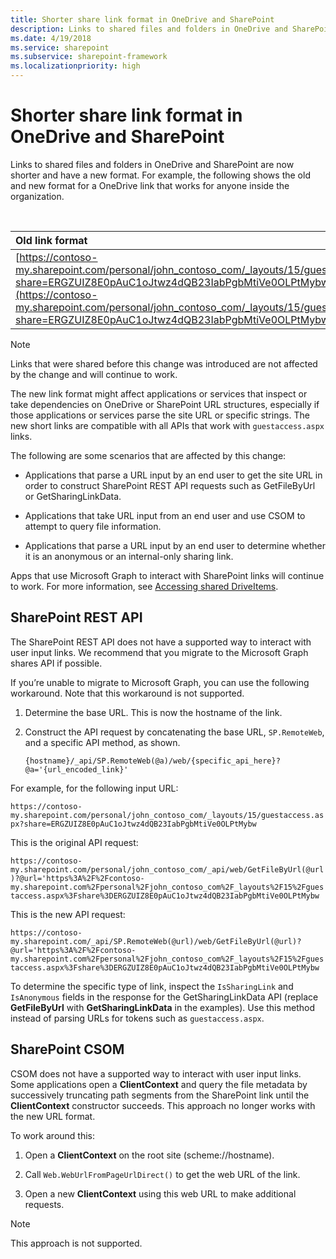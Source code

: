 ```yaml
---
title: Shorter share link format in OneDrive and SharePoint
description: Links to shared files and folders in OneDrive and SharePoint are now shorter and have a new format. 
ms.date: 4/19/2018
ms.service: sharepoint
ms.subservice: sharepoint-framework
ms.localizationpriority: high
---
```


# Shorter share link format in OneDrive and SharePoint

Links to shared files and folders in OneDrive and SharePoint are now shorter and have a new format. For example, the following shows the old and new format for a OneDrive link that works for anyone inside the organization.

<br/>

|Old link format|New link format|
|:--------------|:--------------|
|[https://contoso-my.sharepoint.com/personal/john_contoso_com/_layouts/15/guestaccess.aspx?share=ERGZUIZ8E0pAuC1oJtwz4dQB23IabPgbMtiVe0OLPtMybw](https://contoso-my.sharepoint.com/personal/john_contoso_com/_layouts/15/guestaccess.aspx?share=ERGZUIZ8E0pAuC1oJtwz4dQB23IabPgbMtiVe0OLPtMybw)|[https://contoso-my.sharepoint.com/:w:/p/john_contoso_com/ERGZUIZ8E0pAuC1oJtwz4dQB23IabPgbMtiVe0OLPtMybw](https://contoso-my.sharepoint.com/:w:/p/john/ERGZUIZ8E0pAuC1oJtwz4dQB23IabPgbMtiVe0OLPtMybw)|

> [!NOTE]
> Links that were shared before this change was introduced are not affected by the change and will continue to work.

The new link format might affect applications or services that inspect or take dependencies on OneDrive or SharePoint URL structures, especially if those applications or services parse the site URL or specific strings. The new short links are compatible with all APIs that work with `guestaccess.aspx` links. 

The following are some scenarios that are affected by this change:

- Applications that parse a URL input by an end user to get the site URL in order to construct SharePoint REST API requests such as GetFileByUrl or GetSharingLinkData.

- Applications that take URL input from an end user and use CSOM to attempt to query file information.

- Applications that parse a URL input by an end user to determine whether it is an anonymous or an internal-only sharing link.

Apps that use Microsoft Graph to interact with SharePoint links will continue to work. For more information, see [Accessing shared DriveItems](https://developer.microsoft.com/graph/docs/api-reference/v1.0/api/shares_get).

## SharePoint REST API

The SharePoint REST API does not have a supported way to interact with user input links. We recommend that you migrate to the Microsoft Graph shares API if possible. 

If you’re unable to migrate to Microsoft Graph, you can use the following workaround. Note that this workaround is not supported.

1.	Determine the base URL. This is now the hostname of the link.

2.	Construct the API request by concatenating the base URL, `SP.RemoteWeb`, and a specific API method, as shown.

    `{hostname}/_api/SP.RemoteWeb(@a)/web/{specific_api_here}?@a='{url_encoded_link}'`

For example, for the following input URL:

`https://contoso-my.sharepoint.com/personal/john_contoso_com/_layouts/15/guestaccess.aspx?share=ERGZUIZ8E0pAuC1oJtwz4dQB23IabPgbMtiVe0OLPtMybw`

This is the original API request:

`https://contoso-my.sharepoint.com/personal/john_contoso_com/_api/web/GetFileByUrl(@url)?@url='https%3A%2F%2Fcontoso-my.sharepoint.com%2Fpersonal%2Fjohn_contoso_com%2F_layouts%2F15%2Fguestaccess.aspx%3Fshare%3DERGZUIZ8E0pAuC1oJtwz4dQB23IabPgbMtiVe0OLPtMybw`

This is the new API request:

`https://contoso-my.sharepoint.com/_api/SP.RemoteWeb(@url)/web/GetFileByUrl(@url)?@url='https%3A%2F%2Fcontoso-my.sharepoint.com%2Fpersonal%2Fjohn_contoso_com%2F_layouts%2F15%2Fguestaccess.aspx%3Fshare%3DERGZUIZ8E0pAuC1oJtwz4dQB23IabPgbMtiVe0OLPtMybw`

To determine the specific type of link, inspect the `IsSharingLink` and `IsAnonymous` fields in the response for the GetSharingLinkData API (replace **GetFileByUrl** with **GetSharingLinkData** in the examples). Use this method instead of parsing URLs for tokens such as `guestaccess.aspx`.

## SharePoint CSOM 

CSOM does not have a supported way to interact with user input links. Some applications open a **ClientContext** and query the file metadata by successively truncating path segments from the SharePoint link until the **ClientContext** constructor succeeds. This approach no longer works with the new URL format.

To work around this:
1.	Open a **ClientContext** on the root site (scheme://hostname). 

2.	Call `Web.WebUrlFromPageUrlDirect()` to get the web URL of the link. 

3.	Open a new **ClientContext** using this web URL to make additional requests. 


> [!NOTE]
> This approach is not supported.


